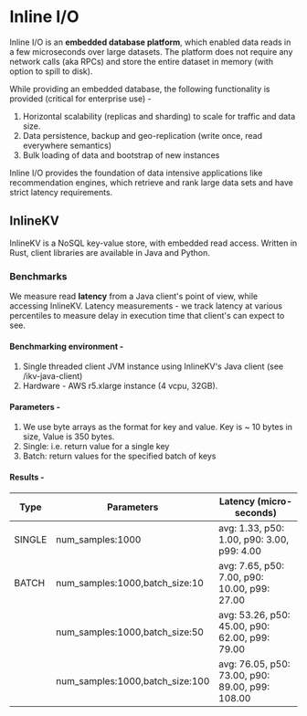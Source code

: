 # Inline I/O
Inline I/O is an **embedded database platform**, which enabled data reads in a few microseconds over large datasets.
The platform does not require any network calls (aka RPCs) and store the entire dataset in memory (with option to spill to disk).

While providing an embedded database, the following functionality is provided (critical for enterprise use) - 
1. Horizontal scalability (replicas and sharding) to scale for traffic and data size.
2. Data persistence, backup and geo-replication (write once, read everywhere semantics)
3. Bulk loading of data and bootstrap of new instances
 
Inline I/O provides the foundation of data intensive applications like recommendation engines, which retrieve and rank large data sets and have strict latency requirements.

## InlineKV
InlineKV is a NoSQL key-value store, with embedded read access.
Written in Rust, client libraries are available in Java and Python.

### Benchmarks
We measure read **latency** from a Java client's point of view, while accessing InlineKV.
Latency measurements - we track latency at various percentiles to measure delay in execution time that client's can expect to see.

#### Benchmarking environment - 
1. Single threaded client JVM instance using InlineKV's Java client (see /ikv-java-client)
2. Hardware - AWS r5.xlarge instance (4 vcpu, 32GB).

#### Parameters - 
1. We use byte arrays as the format for key and value. Key is ~ 10 bytes in size, Value is 350 bytes.
2. Single: i.e. return value for a single key
3. Batch: return values for the specified batch of keys
   
#### Results - 
| Type   | Parameters                      | Latency (micro-seconds)                                       |
|--------|---------------------------------|---------------------------------------------------------------|
| SINGLE | num_samples:1000                | avg: 1.33, p50: 1.00, p90: 3.00, p99: 4.00                    |
| BATCH  | num_samples:1000,batch_size:10  | avg: 7.65, p50: 7.00, p90: 10.00, p99: 27.00                  |
|        | num_samples:1000,batch_size:50  | avg: 53.26, p50: 45.00, p90: 62.00, p99: 79.00                |
|        | num_samples:1000,batch_size:100 | avg: 76.05, p50: 73.00, p90: 89.00, p99: 108.00               |





